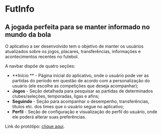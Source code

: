 # FutInfo
## A jogada perfeita para se manter informado no mundo da bola

O aplicativo a ser desenvolvido tem o objetivo de manter os usuários atualizados sobre os jogos, placares, transferências, informações e acontecimentos recentes no futebol.

A navbar dispõe de quatro seções:  
- **Início ** - Página inicial do aplicativo, onde o usuário pode ver as partidas do período em questão de acordo com a personalização do usuário (ele escolhe as competições que deseja acompanhar);
- **Jogos** - Seção detalhada para pesquisar as partidas de determinados clubes/seleções, temporadas, ligas e afins;
- **Seguindo** - Seção para acompanhar o desempenho, transferências, títulos etc. dos times que o usuário segue no aplicativo;
- **Perfil** - Seção de configuração e visualização do perfil do usuário, onde ele poderá alterar suas preferências.

Link do protótipo: [clique aqui](https://rp.mockplus.com/team/invitation/3LYdXeGxnd/kbemjdogor).
